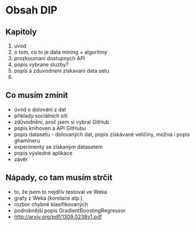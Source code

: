 # Obsah DIP

## Kapitoly

1. uvod
2. o tom, co to je data mining + algoritmy
3. prozkoumani dostupnych API
4. popis vybrane sluzby?
5. popis a zduvodneni ziskavani data setu
6. 

## Co musím zmínit

- úvod o dolování z dat
- příklady sociálních sítí
- zdůvodnění, proč jsem si vybral GitHub
- popis knihoven a API GitHubu
- popis datasetu - dolovaných dat, popis získávané veličiny, možná i popis ghamineru
- experimenty se získaným datasetem
- popis výsledné aplikace
- závěr

## Nápady, co tam musím strčit

- to, že jsem to nejdřív testoval ve Weka
- grafy z Weka (korelace atp.)
- rozbor chybně klasifikovaných
- podrobnější popis GradientBoostingRegressor
- http://arxiv.org/pdf/1309.0238v1.pdf
